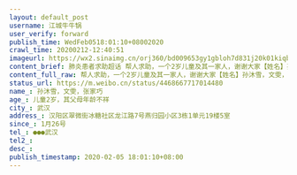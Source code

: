 ```yaml
---
layout: default_post
username: 江城牛牛锅
user_verify: forward
publish_time: WedFeb0518:01:10+08002020
crawl_time: 20200212-12:40:51
imageurl: https://wx2.sinaimg.cn/orj360/bd009653gy1gbloh7d831j20k01kiqbh.jpg
content_brief: 肺炎患者求助超话 帮人求助，一个2岁儿童及其一家人，谢谢大家【姓名】孙沐雪，文雯，张家巧【年龄】儿童2岁，其父母年龄不祥【所在城市】武汉【所在小区、社区】汉阳区翠微街冰糖社区龙江路7号燕归园小区3栋1单元19楼5室【患病时间】1月26号【联系方式】●●● ●●●  ...全文
content_full_raw: 帮人求助，一个2岁儿童及其一家人，谢谢大家【姓名】孙沐雪，文雯，张家巧【年龄】儿童2岁，其父母年龄不祥【所在城市】武汉【所在小区、社区】汉阳区翠微街冰糖社区龙江路7号燕归园小区3栋1单元19楼5室【患病时间】1月26号【联系方式】●●●武汉
status_url: https://m.weibo.cn/status/4468667717014480
name_: 孙沐雪，文雯，张家巧
age_: 儿童2岁，其父母年龄不祥
city_: 武汉
address_: 汉阳区翠微街冰糖社区龙江路7号燕归园小区3栋1单元19楼5室
since_: 1月26号
tel_: ●●●武汉
tel2_: 
desc_: 
publish_timestamp: 2020-02-05 18:01:10+08:00
---
```

